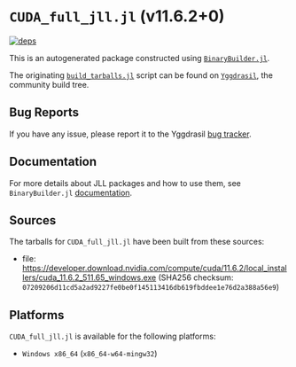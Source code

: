 # `CUDA_full_jll.jl` (v11.6.2+0)

[![deps](https://juliahub.com/docs/CUDA_full_jll/deps.svg)](https://juliahub.com/ui/Packages/CUDA_full_jll/dEkbx?page=2)

This is an autogenerated package constructed using [`BinaryBuilder.jl`](https://github.com/JuliaPackaging/BinaryBuilder.jl).

The originating [`build_tarballs.jl`](https://github.com/JuliaPackaging/Yggdrasil/blob/dcebed3edddcc3e7ee1dacde3c1c1b12fa572b37/C/CUDA/CUDA_full@11.6/build_tarballs.jl) script can be found on [`Yggdrasil`](https://github.com/JuliaPackaging/Yggdrasil/), the community build tree.

## Bug Reports

If you have any issue, please report it to the Yggdrasil [bug tracker](https://github.com/JuliaPackaging/Yggdrasil/issues).

## Documentation

For more details about JLL packages and how to use them, see `BinaryBuilder.jl` [documentation](https://docs.binarybuilder.org/stable/jll/).

## Sources

The tarballs for `CUDA_full_jll.jl` have been built from these sources:

* file: https://developer.download.nvidia.com/compute/cuda/11.6.2/local_installers/cuda_11.6.2_511.65_windows.exe (SHA256 checksum: `07209206d11cd5a2ad9227fe0be0f145113416db619fbddee1e76d2a388a56e9`)

## Platforms

`CUDA_full_jll.jl` is available for the following platforms:

* `Windows x86_64` (`x86_64-w64-mingw32`)
